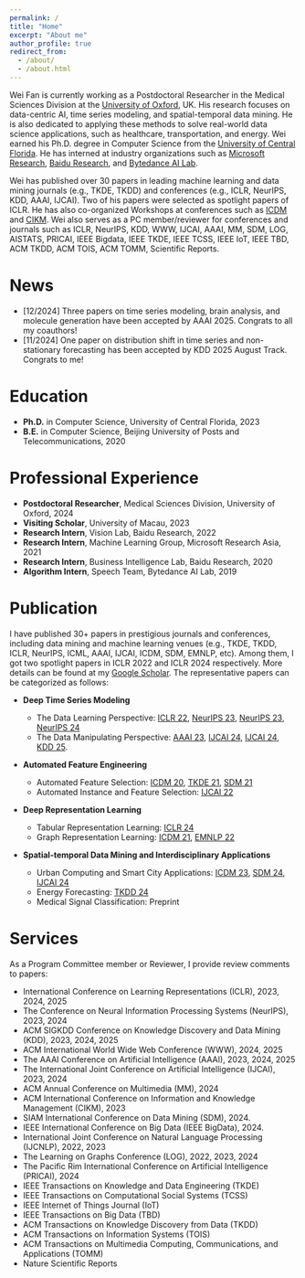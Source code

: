 ```yaml
---
permalink: /
title: "Home"
excerpt: "About me"
author_profile: true
redirect_from: 
  - /about/
  - /about.html
---
```


Wei Fan is currently working as a Postdoctoral Researcher in the Medical Sciences Division at the [University of Oxford](https://www.medsci.ox.ac.uk/), UK. His research focuses on data-centric AI, time series modeling, and spatial-temporal data mining. He is also dedicated to applying these methods to solve real-world data science applications, such as healthcare, transportation, and energy. Wei earned his Ph.D. degree in Computer Science from the [University of Central Florida](https://www.cs.ucf.edu/). He has interned at industry organizations such as [Microsoft Research](https://www.microsoft.com/en-us/research/group/machine-learning-research-group/research/), [Baidu Research](https://research.baidu.com/), and [Bytedance AI Lab](https://www.bytedance.com/en/). 

Wei has published over 30 papers in leading machine learning and data mining journals (e.g., TKDE, TKDD) and conferences (e.g., ICLR, NeurIPS, KDD, AAAI, IJCAI). Two of his papers were selected as spotlight papers of ICLR. He has also co-organized Workshops at conferences such as [ICDM](https://data-centric-ai-dev.github.io/ICDM2024/) and [CIKM](https://data-centric-ai-dev.github.io/CIKM2024/). Wei also serves as a PC member/reviewer for conferences and journals such as ICLR, NeurIPS, KDD, WWW, IJCAI, AAAI, MM, SDM, LOG, AISTATS, PRICAI, IEEE Bigdata, IEEE TKDE, IEEE TCSS, IEEE IoT, IEEE TBD, ACM TKDD, ACM TOIS, ACM TOMM, Scientific Reports.


<!-- Wei Fan is currently working as a postdoctoral researcher in medical sciences division of University of Oxford with [Prof. Kazem Rahimi](https://scholar.google.co.uk/citations?hl=en&user=5u7TxAMAAAAJ) and [Dr. Shishir Rao](https://www.wrh.ox.ac.uk/team/shishir-rao). He recieved my Ph.D. degree in Computer Science from University of Central Florida in 2023. I recieved my B.E. degree of Computer Science and Technology from Beijing University of Posts and Telecommunications (BUPT) in 2020. My research interests mainly include data mining, machine learning, time series analysis and epidemiology.

Luckily, I have onced worked as a research intern in Microsoft Research Asia with [Dr. Shun Zheng](https://www.microsoft.com/en-us/research/people/shunzhen/) and [Dr. Jiang Bian](https://sites.google.com/view/jiangbian). I was a research intern at Baidu Research, supervised by [Prof. Hui Xiong](http://datamining.rutgers.edu/). I also worked a research intern at Baidu Research supervised by [Prof. Hao Liu](https://raymondhliu.github.io/). Before that, I have been an algorithm intern at speech team of Bytedance AI Lab. Besides, I have once worked as a undergraduate research assisitant with [Dr. Tianyu Liu](https://tyliupku.github.io/) and [Prof. Wenfei Wu](https://wenfei-wu.github.io/).
 -->

News
======
* [12/2024] Three papers on time series modeling, brain analysis, and molecule generation have been accepted by AAAI 2025. Congrats to all my coauthors!
* [11/2024] One paper on distribution shift in time series and non-stationary forecasting has been accepted by KDD 2025 August Track. Congrats to me!



Education
======
* **Ph.D.** in Computer Science, University of Central Florida, 2023 
* **B.E.** in Computer Science, Beijing University of Posts and Telecommunications, 2020



Professional Experience
======
* **Postdoctoral Researcher**, Medical Sciences Division, University of Oxford, 2024
* **Visiting Scholar**, University of Macau, 2023
* **Research Intern**, Vision Lab, Baidu Research, 2022
* **Research Intern**, Machine Learning Group, Microsoft Research Asia, 2021
* **Research Intern**, Business Intelligence Lab, Baidu Research, 2020
* **Algorithm Intern**, Speech Team, Bytedance AI Lab, 2019




Publication
======
I have published 30+ papers in prestigious journals and conferences, including data mining and machine learning venues (e.g., TKDE, TKDD, ICLR, NeurIPS, ICML, AAAI, IJCAI, ICDM, SDM, EMNLP, etc). Among them, I got two spotlight papers in ICLR 2022 and ICLR 2024 respectively. More details can be found at my [Google Scholar](https://scholar.google.com/citations?user=cQ8zLJ4AAAAJ&hl=en). The representative papers can be categorized as follows:

* **Deep Time Series Modeling**
  * The Data Learning Perspective: [ICLR 22](https://arxiv.org/pdf/2203.07681), [NeurIPS 23](https://proceedings.neurips.cc/paper_files/paper/2023/file/f1d16af76939f476b5f040fd1398c0a3-Paper-Conference.pdf), [NeurIPS 23](https://proceedings.neurips.cc/paper_files/paper/2023/file/dc1e32dd3eb381dbc71482f6a96cbf86-Paper-Conference.pdf), [NeurIPS 24](https://arxiv.org/pdf/2411.01623)
  * The Data Manipulating Perspective: [AAAI 23](https://arxiv.org/abs/2302.14829), [IJCAI 24](https://arxiv.org/pdf/2407.00502), [IJCAI 24](https://www.ijcai.org/proceedings/2024/0275.pdf), [KDD 25](https://arxiv.org/pdf/2401.16777).


* **Automated Feature Engineering**
  * Automated Feature Selection: [ICDM 20](https://arxiv.org/pdf/2008.12001), [TKDE 21](https://arxiv.org/pdf/2010.02506), [SDM 21](https://epubs.siam.org/doi/pdf/10.1137/1.9781611976700.39)
  * Automated Instance and Feature Selection: [IJCAI 22](https://arxiv.org/pdf/2205.07867)

* **Deep Representation Learning**
  * Tabular Representation Learning: [ICLR 24](https://arxiv.org/pdf/2407.05364)
  * Graph Representation Learning: [ICDM 21](https://drive.google.com/file/d/1PmEooa7_yvpahb7aEsv1xIC3G4ZgwUHp/view), [EMNLP 22](https://arxiv.org/pdf/2204.13221)

* **Spatial-temporal Data Mining and Interdisciplinary Applications**
  * Urban Computing and Smart City Applications: [ICDM 23](https://ieeexplore.ieee.org/abstract/document/10415754/), [SDM 24](https://epubs.siam.org/doi/pdf/10.1137/1.9781611978032.42), [IJCAI 24](https://www.ijcai.org/proceedings/2024/0228.pdf)
  * Energy Forecasting: [TKDD 24](https://arxiv.org/pdf/2401.00644)
  * Medical Signal Classification: Preprint



Services
======
As a Program Committee member or Reviewer, I provide review comments to papers:
* International Conference on Learning Representations (ICLR), 2023, 2024, 2025
* The Conference on Neural Information Processing Systems (NeurIPS), 2023, 2024 
* ACM SIGKDD Conference on Knowledge Discovery and Data Mining (KDD), 2023, 2024, 2025
* ACM International World Wide Web Conference (WWW), 2024, 2025
* The AAAI Conference on Artificial Intelligence (AAAI), 2023, 2024, 2025
* The International Joint Conference on Artificial Intelligence (IJCAI), 2023, 2024
* ACM Annual Conference on Multimedia (MM), 2024
* ACM International Conference on Information and Knowledge Management (CIKM), 2023
* SIAM International Conference on Data Mining (SDM), 2024.
* IEEE International Conference on Big Data (IEEE BigData), 2024.
* International Joint Conference on Natural Language Processing (IJCNLP), 2022, 2023
* The Learning on Graphs Conference (LOG), 2022, 2023, 2024
* The Pacific Rim International Conference on Artificial Intelligence (PRICAI), 2024
* IEEE Transactions on Knowledge and Data Engineering (TKDE)
* IEEE Transactions on Computational Social Systems (TCSS)
* IEEE Internet of Things Journal (IoT)
* IEEE Transactions on Big Data (TBD)
* ACM Transactions on Knowledge Discovery from Data (TKDD)
* ACM Transactions on Information Systems (TOIS)
* ACM Transactions on Multimedia Computing, Communications, and Applications (TOMM)
* Nature Scientific Reports


<!-- 
Services
======
* PC Member/Reviewer
  * Conference: IJCNLP 2022-2023; LOG 2022-2023; AAAI 2023-2024; ICLR 2023-2024; IJCAI 2023-2024; KDD 2023-2024; NeurIPS 2023-2024; CIKM 2023; BigData 2024; SDM 2024; WWW 2024;
  * Journal: TKDE, TKDD, TIST, Nature Scientific Reports -->